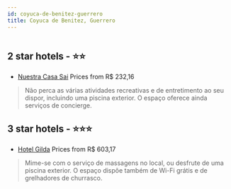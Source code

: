 ```yaml
---
id: coyuca-de-benitez-guerrero
title: Coyuca de Benitez, Guerrero
---
```


<center><img src="https://i.travelapi.com/hotels/46000000/45160000/45150900/45150891/ef69ed55_z.jpg" alt="" /></center>


##  2 star hotels - ⭐️⭐️

-    [Nuestra Casa Sai](https://www.hurb.com/br/aud/https://www.hurb.com/br/hotels/coyuca-de-benitez/nuestra-casa-sai-HT-NUVB?cmp=18055) Prices from R$ 232,16
   > Não perca as várias atividades recreativas e de entretimento ao seu dispor, incluindo uma piscina exterior. O espaço oferece ainda serviços de concierge.

##  3 star hotels - ⭐️⭐️⭐️

-    [Hotel Gilda](https://www.hurb.com/br/aud/https://www.hurb.com/br/hotels/coyuca-de-benitez/hotel-gilda-HT-KXSA?cmp=18055) Prices from R$ 603,17
   > Mime-se com o serviço de massagens no local, ou desfrute de uma piscina exterior. O espaço dispõe também de Wi-Fi grátis e de grelhadores de churrasco.
